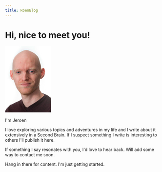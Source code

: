 ```yaml
---
title: RoenBlog
---
```


# Hi, nice to meet you!
![thatsme](/jeroen_informeel3.jpg)

I'm Jeroen

I love exploring various topics and adventures in my life and I write about it extensively in a Second Brain. If I suspect something I write is interesting to others I'll publish it here. 

If something I say resonates with you, I'd love to hear back. Will add some way to contact me soon. 

Hang in there for content. I'm just getting started.
